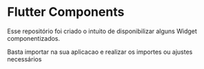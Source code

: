 # Flutter Components

Esse repositório foi criado o intuito de disponibilizar alguns Widget componentizados. 

Basta importar na sua aplicacao e realizar os importes ou ajustes necessários